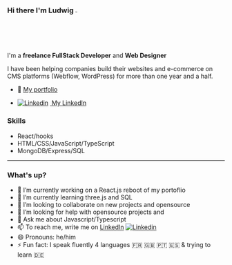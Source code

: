 ### Hi there I'm Ludwig <img src="https://media.giphy.com/media/hvRJCLFzcasrR4ia7z/giphy.gif" width="2%">
I'm a **freelance FullStack Developer** and **Web Designer**

<p>I have been helping companies build their websites and e-commerce on CMS platforms (Webflow, WordPress) for more than one year and a half.
</p>

- 🔗&nbsp;<a href="https://portfoliolud.webflow.io/">My portfolio</a> &nbsp;

- [![Linkedin](https://i.stack.imgur.com/gVE0j.png)](https://www.linkedin.com/in/ludwig-pereira/) <a href="https://www.linkedin.com/in/ludwig-pereira/">&nbsp;My LinkedIn</a>

### Skills
- React/hooks
- HTML/CSS/JavaScript/TypeScript
- MongoDB/Express/SQL
---
### What's up?
- 🔭 I’m currently working on a React.js reboot of my portoflio
- 🌱 I’m currently learning three.js and SQL
- 👯 I’m looking to collaborate on new projects and opensource
- 🤔 I’m looking for help with opensource projects and 
- 💬 Ask me about Javascript/Typescript
- 📫 To reach me, write me on <a href="https://www.linkedin.com/in/ludwig-pereira/">LinkedIn</a> [![Linkedin](https://i.stack.imgur.com/gVE0j.png)](https://www.linkedin.com/in/ludwig-pereira/)
- 😄 Pronouns: he/him
- ⚡ Fun fact: I speak fluently 4 languages 🇫🇷 🇬🇧 🇵🇹 🇪🇸 & trying to learn 🇩🇪

